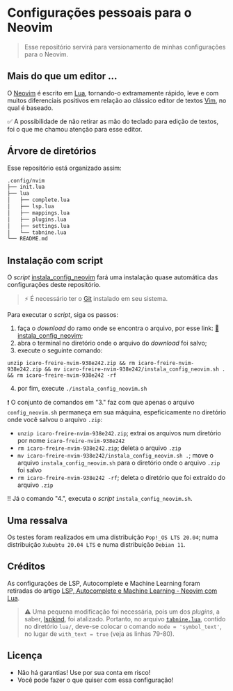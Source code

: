 # Configurações pessoais para o Neovim

> Esse repositório servirá para versionamento de minhas configurações para o Neovim.

## Mais do que um editor ...

O [Neovim](https://neovim.io/) é escrito em [Lua](https://www.lua.org/), tornando-o extramamente rápido, leve e com muitos diferenciais positivos em relação ao clássico editor de textos [Vim](https://www.vim.org/), no qual é baseado. 

:white_check_mark: A possibilidade de não retirar as mão do teclado para edição de textos, foi o que me chamou atenção para esse editor.

## Árvore de diretórios

Esse repositório está organizado assim:

```bash
.config/nvim
├── init.lua
├── lua
│   ├── complete.lua
│   ├── lsp.lua
│   ├── mappings.lua
│   ├── plugins.lua
│   ├── settings.lua
│   └── tabnine.lua
└── README.md
```

## Instalação com script

O _script_ [instala_config_neovim][SCRIPT] fará uma instalação quase automática das configurações deste repositório.

> :zap: É necessário ter o [Git][GIT] instalado em seu sistema.

Para executar o _script_, siga os passos:

1. faça o _download_ do ramo onde se encontra o arquivo, por esse link: [:link: instala_config_neovim][ZIP];
2. abra o terminal no diretório onde o arquivo do _download_ foi salvo;
3. execute o seguinte comando:
```
unzip icaro-freire-nvim-938e242.zip && rm icaro-freire-nvim-938e242.zip && mv icaro-freire-nvim-938e242/instala_config_neovim.sh . && rm icaro-freire-nvim-938e242 -rf
```
4. por fim, execute `./instala_config_neovim.sh`

:heavy_exclamation_mark: O conjunto de comandos em "3." faz com que apenas o arquivo  `config_neovim.sh` permaneça em sua máquina, espeficicamente no diretório onde você salvou o arquivo `.zip`:

- `unzip icaro-freire-nvim-938e242.zip`;  extrai os arquivos num diretório por nome `icaro-freire-nvim-938e242`
- `rm icaro-freire-nvim-938e242.zip`; deleta o arquivo `.zip`
- `mv icaro-freire-nvim-938e242/instala_config_neovim.sh .`; move o arquivo `instala_config_neovim.sh` para o diretório onde o arquivo `.zip` foi salvo 
- `rm icaro-freire-nvim-938e242 -rf`; deleta o diretório que foi extraído do arquivo `.zip`

:bangbang: Já o comando "4.", executa o _script_ `instala_config_neovim.sh`.

[SCRIPT]: https://github.com/icaro-freire/nvim/blob/config_neovim/instala_config_neovim.sh
[GIT]: https://git-scm.com/
[ZIP]: https://github.com/icaro-freire/nvim/zipball/config_neovim

## Uma ressalva

Os testes foram realizados em uma distribuição `Pop!_OS LTS 20.04`; numa distribuição `Xububtu 20.04 LTS` e numa distribuição `Debian 11`.

## Créditos 

As configurações de LSP, Autocomplete e Machine Learning foram retiradas do artigo [LSP, Autocomplete e Machine Learning - Neovim com Lua](https://terminalroot.com.br/2021/11/lsp-autocomplete-e-machine-learning-neovim-com-lua.html). 

> :warning: Uma pequena modificação foi necessária, pois um dos _plugins_, a saber, [lspkind](https://github.com/onsails/lspkind.nvim), foi atalizado. 
Portanto, no arquivo [`tabnine.lua`](https://github.com/icaro-freire/neovim_config/blob/main/lua/tabnine.lua), contido no diretório `lua/`, deve-se colocar o comando `mode = 'symbol_text'`, no lugar de `with_text = true` (veja as linhas 79-80).

## Licença 

- Não há garantias! Use por sua conta em risco!
- Você pode fazer o que quiser com essa configuração!

